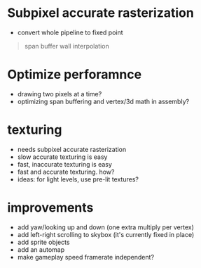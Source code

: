 # Subpixel accurate rasterization
- convert whole pipeline to fixed point
> span buffer
> wall interpolation

# Optimize perforamnce
- drawing two pixels at a time?
- optimizing span buffering and vertex/3d math in assembly?

  
# texturing 
- needs subpixel accurate rasterization
- slow accurate texturing is easy
- fast, inaccurate texturing is easy
- fast and accurate texturing. how?
- ideas: for light levels, use pre-lit textures?

# improvements 
- add yaw/looking up and down (one extra multiply per vertex)
- add left-right scrolling to skybox (it's currently fixed in place) 
- add sprite objects
- add an automap
- make gameplay speed framerate independent?
